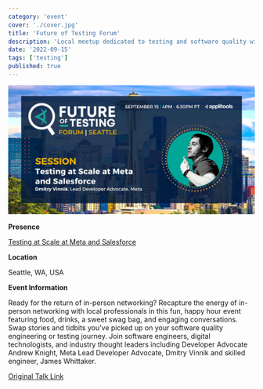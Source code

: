 ```yaml
---
category: 'event'
cover: './cover.jpg'
title: 'Future of Testing Forum'
description: 'Local meetup dedicated to testing and software quality with focus on test automation, leadership and more.'
date: '2022-09-15'
tags: ['testing']
published: true
---
```

![cover](./cover.jpg)

**Presence**

[Testing at Scale at Meta and Salesforce](https://dvinnik.dev/presentations/2020/testing-at-scale-at-meta-and-sfdc)

**Location**

Seattle, WA, USA

**Event Information**

Ready for the return of in-person networking? Recapture the energy of in-person networking with local professionals in this fun, happy hour event featuring food, drinks, a sweet swag bag, and engaging conversations. Swap stories and tidbits you’ve picked up on your software quality engineering or testing journey. Join software engineers, digital technologists, and industry thought leaders including Developer Advocate Andrew Knight, Meta Lead Developer Advocate, Dmitry Vinnik and skilled engineer, James Whittaker.

[Original Talk Link](https://applitools.com/future-of-testing-forum-seattle/)
